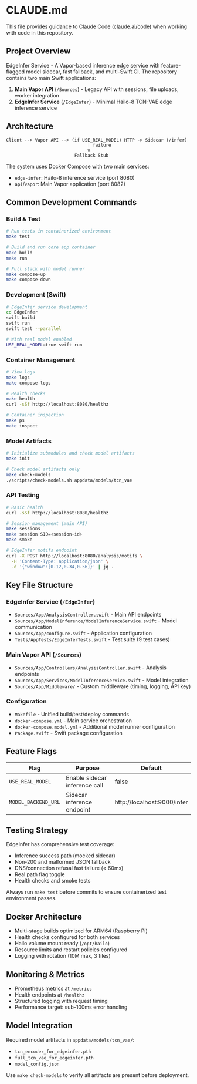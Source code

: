 # CLAUDE.md

This file provides guidance to Claude Code (claude.ai/code) when working with code in this repository.

## Project Overview

EdgeInfer Service - A Vapor-based inference edge service with feature-flagged model sidecar, fast fallback, and multi-Swift CI. The repository contains two main Swift applications:

1. **Main Vapor API** (`/Sources`) - Legacy API with sessions, file uploads, worker integration
2. **EdgeInfer Service** (`/EdgeInfer`) - Minimal Hailo-8 TCN-VAE edge inference service

## Architecture

```
Client --> Vapor API --> (if USE_REAL_MODEL) HTTP -> Sidecar (/infer)
                               | failure
                               v
                          Fallback Stub
```

The system uses Docker Compose with two main services:
- `edge-infer`: Hailo-8 inference service (port 8080)
- `api`/`vapor`: Main Vapor application (port 8082)

## Common Development Commands

### Build & Test
```bash
# Run tests in containerized environment
make test

# Build and run core app container
make build
make run

# Full stack with model runner
make compose-up
make compose-down
```

### Development (Swift)
```bash
# EdgeInfer service development
cd EdgeInfer
swift build
swift run
swift test --parallel

# With real model enabled
USE_REAL_MODEL=true swift run
```

### Container Management
```bash
# View logs
make logs
make compose-logs

# Health checks
make health
curl -sSf http://localhost:8080/healthz

# Container inspection
make ps
make inspect
```

### Model Artifacts
```bash
# Initialize submodules and check model artifacts
make init

# Check model artifacts only
make check-models
./scripts/check-models.sh appdata/models/tcn_vae
```

### API Testing
```bash
# Basic health
curl -sSf http://localhost:8080/healthz

# Session management (main API)
make sessions
make session SID=<session-id>
make smoke

# EdgeInfer motifs endpoint
curl -X POST http://localhost:8080/analysis/motifs \
  -H 'Content-Type: application/json' \
  -d '{"window":[0.12,0.34,0.56]}' | jq .
```

## Key File Structure

### EdgeInfer Service (`/EdgeInfer`)
- `Sources/App/AnalysisController.swift` - Main API endpoints
- `Sources/App/ModelInference/ModelInferenceService.swift` - Model communication
- `Sources/App/configure.swift` - Application configuration
- `Tests/AppTests/EdgeInferTests.swift` - Test suite (9 test cases)

### Main Vapor API (`/Sources`)
- `Sources/App/Controllers/AnalysisController.swift` - Analysis endpoints
- `Sources/App/Services/ModelInferenceService.swift` - Model integration
- `Sources/App/Middleware/` - Custom middleware (timing, logging, API key)

### Configuration
- `Makefile` - Unified build/test/deploy commands
- `docker-compose.yml` - Main service orchestration
- `docker-compose.model.yml` - Additional model runner configuration
- `Package.swift` - Swift package configuration

## Feature Flags

| Flag | Purpose | Default |
|------|---------|---------|
| `USE_REAL_MODEL` | Enable sidecar inference call | false |
| `MODEL_BACKEND_URL` | Sidecar inference endpoint | http://localhost:9000/infer |

## Testing Strategy

EdgeInfer has comprehensive test coverage:
- Inference success path (mocked sidecar)
- Non-200 and malformed JSON fallback
- DNS/connection refusal fast failure (< 60ms)
- Real path flag toggle
- Health checks and smoke tests

Always run `make test` before commits to ensure containerized test environment passes.

## Docker Architecture

- Multi-stage builds optimized for ARM64 (Raspberry Pi)
- Health checks configured for both services
- Hailo volume mount ready (`/opt/hailo`)
- Resource limits and restart policies configured
- Logging with rotation (10M max, 3 files)

## Monitoring & Metrics

- Prometheus metrics at `/metrics`
- Health endpoints at `/healthz`
- Structured logging with request timing
- Performance target: sub-100ms error handling

## Model Integration

Required model artifacts in `appdata/models/tcn_vae/`:
- `tcn_encoder_for_edgeinfer.pth`
- `full_tcn_vae_for_edgeinfer.pth`
- `model_config.json`

Use `make check-models` to verify all artifacts are present before deployment.